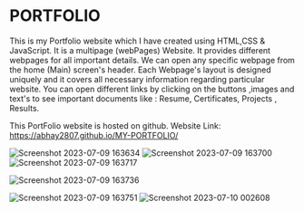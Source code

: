 # PORTFOLIO 

This is my Portfolio website which I have created using HTML,CSS & JavaScript.
It is a multipage (webPages) Website.
It provides different webpages for all important details. 
We can open any specific webpage from the home (Main) screen's header.
Each Webpage's layout is designed uniquely and it covers all necessary information regarding particular website.
You can open different links by clicking on the buttons ,images and text's to see important documents like :
Resume, Certificates, Projects , Results.

This PortFolio website is hosted on github.
Website Link: https://abhay2807.github.io/MY-PORTFOLIO/

![Screenshot 2023-07-09 163634](https://github.com/Abhay2807/MY-PORTFOLIO/assets/76277587/47f5dc2c-6f43-46ae-8864-f4c8d24a9343)
![Screenshot 2023-07-09 163700](https://github.com/Abhay2807/MY-PORTFOLIO/assets/76277587/5f41f78e-54bc-43b8-9142-2360e8188892)
![Screenshot 2023-07-09 163717](https://github.com/Abhay2807/MY-PORTFOLIO/assets/76277587/ed8ca0fe-3754-43e7-a1cb-96d38b338030)

![Screenshot 2023-07-09 163736](https://github.com/Abhay2807/MY-PORTFOLIO/assets/76277587/69122841-4dd0-4f14-a54a-372f78e533ab)

![Screenshot 2023-07-09 163751](https://github.com/Abhay2807/MY-PORTFOLIO/assets/76277587/52ecb551-36bc-4aa2-9f95-180211cee6e7)
![Screenshot 2023-07-10 002608](https://github.com/Abhay2807/MY-PORTFOLIO/assets/76277587/f3517124-31e5-4839-bb4b-3e50f6d79735)















